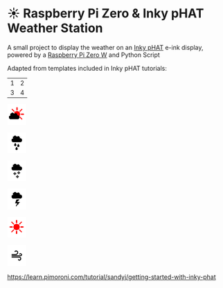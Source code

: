 # :sunny:    Raspberry Pi Zero & Inky pHAT Weather Station

A small project to display the weather on an [Inky pHAT](https://shop.pimoroni.com/products/inky-phat?variant=12549254217811) e-ink display, powered by a [Raspberry Pi Zero W](https://www.raspberrypi.org/products/raspberry-pi-zero-w/) and Python Script

Adapted from templates included in Inky pHAT tutorials:
<table>
    <tr>
      <td>1</td>
      <td>2</td>
    </tr>
    <tr>
      <td>3</td>
      <td>4</td>
    </tr>
  </table>
    
  
  
  
<p><img src="https://github.com/DanMiles1/Weather-Station/blob/master/resources/icon-cloud.png?raw=true" alt="Cloud Icon" title="Cloudy" /></p>

<p><img src="https://github.com/DanMiles1/Weather-Station/blob/master/resources/icon-rain.png?raw=true" alt="Rain Icon" title="Rainy" /></p>

<p><img src="https://github.com/DanMiles1/Weather-Station/blob/master/resources/icon-snow.png?raw=true" alt="Snow Icon" title="Snowy" /></p>

<p><img src="https://github.com/DanMiles1/Weather-Station/blob/master/resources/icon-storm.png?raw=true" alt="Storm Icon" title="Stormy" /></p>

<p><img src="https://github.com/DanMiles1/Weather-Station/blob/master/resources/icon-sun.png?raw=true" alt="Sun Icon" title="Sunny" /></p>

<p><img src="https://github.com/DanMiles1/Weather-Station/blob/master/resources/icon-wind.png?raw=true" alt="Wind Icon" title="Windy" /></p>

https://learn.pimoroni.com/tutorial/sandyj/getting-started-with-inky-phat
